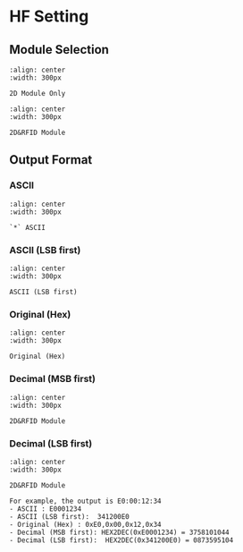 # HF Setting
##  Module Selection

```{figure} ../../media/24NO230.png
:align: center
:width: 300px

2D Module Only
```


```{figure} ../../media/24NO232.png
:align: center
:width: 300px

2D&RFID Module
```

## Output Format
### ASCII

```{figure} ../../media/25RFIDFMT23HF0.png
:align: center
:width: 300px

`*` ASCII
```

### ASCII (LSB first)

```{figure} ../../media/25RFIDFMT23HF5.png
:align: center
:width: 300px

ASCII (LSB first)
```
### Original (Hex)

```{figure} ../../media/25RFIDFMT23HF2.png
:align: center
:width: 300px

Original (Hex)
```
### Decimal (MSB first)
```{figure} ../../media/25RFIDFMT23HF3.png
:align: center
:width: 300px

2D&RFID Module
```
### Decimal (LSB first)
```{figure} ../../media/25RFIDFMT23HF4.png
:align: center
:width: 300px

2D&RFID Module
```

```{seealso}
For example, the output is E0:00:12:34
- ASCII : E0001234
- ASCII (LSB first):  341200E0
- Original (Hex) : 0xE0,0x00,0x12,0x34
- Decimal (MSB first): HEX2DEC(0xE0001234) = 3758101044
- Decimal (LSB first):  HEX2DEC(0x341200E0) = 0873595104

```